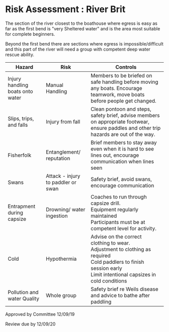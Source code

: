 # Risk Assessment : River Brit  #


The section of the river closest to the boathouse where egress is easy as far as the first bend is "very Sheltered water" and is the area most suitable for complete beginners.

Beyond the first bend there are sections where egress is impossible/difficult and this part of the river will need a group with competent deep water rescue ability.







| Hazard             |   Risk |  Controls | 
|-----------------------            |--------|-----------|
| Injury handling boats onto water  | Manual Handling    | Members to be briefed on safe handling before moving any boats. Encourage teamwork, move boats before people get changed.|
| Slips, trips, and falls           | Injury from fall   | Clean pontoon and steps, safety brief, advise members on appropriate footwear, ensure paddles and other trip hazards are out of the way. |
| Fisherfolk                        | Entanglement/ reputation   | Brief members to stay away even when it is hard to see lines out, encourage communication when lines seen|
| Swans                             | Attack - injury to paddler or swan    | Safety brief, avoid swans, encourage communication | 
| Entrapment during capsize         | Drowning/ water ingestion | Coaches to run through capsize drill. <br />Equipment regularly maintained <br /> Participants must be at competent level for activity.| 
| Cold                        | Hypothermia   | Advise on the correct clothing to wear. <br />Adjustment to clothing as required<br /> Cold paddlers to finish session early <br /> Limit intentional capsizes in cold conditions |
| Pollution and water Quality       | Whole group    | Safety brief re Weils disease and advice to bathe after paddling | <br /> Risks higher in spate conditions.<br /> Avoid intentional capsizes in poor conditions |

Approved by Committee 12/09/19

Review due by 12/09/20
